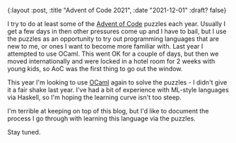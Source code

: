 {:layout :post, :title "Advent of Code 2021", :date "2021-12-01" :draft? false}

I try to do at least some of the [Advent of Code](https://adventofcode.com) puzzles each year. Usually I get a few days in then other pressures come up and I have to bail, but I use the puzzles as an opportunity to try out programming languages that are new to me, or ones I want to become more familiar with. Last year I attempted to use OCaml. This went OK for a couple of days, but then we moved internationally and were locked in a hotel room for 2 weeks with young kids, so AoC was the first thing to go out the window.

This year I'm looking to use [OCaml](https://ocaml.org) again to solve the puzzles - I didn't give it a fair shake last year. I've had a bit of experience with ML-style languages via Haskell, so I'm hoping the learning curve isn't too steep.

I'm terrible at keeping on top of this blog, but I'd like to document the process I go through with learning this language via the puzzles.

Stay tuned.
